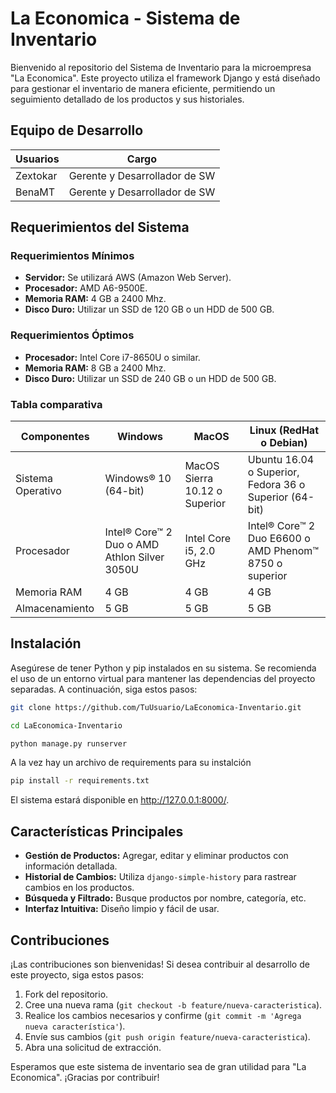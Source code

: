 # La Economica - Sistema de Inventario

Bienvenido al repositorio del Sistema de Inventario para la microempresa "La Economica". Este proyecto utiliza el framework Django y está diseñado para gestionar el inventario de manera eficiente, permitiendo un seguimiento detallado de los productos y sus historiales.

## Equipo de Desarrollo

| Usuarios    | Cargo                         |
|-----------|-------------------------------|
| Zextokar    |  Gerente y Desarrollador de SW  |
| BenaMT  |  Gerente y Desarrollador de SW  |


## Requerimientos del Sistema

### Requerimientos Mínimos

- **Servidor:** Se utilizará AWS (Amazon Web Server).
- **Procesador:** AMD A6-9500E.
- **Memoria RAM:** 4 GB a 2400 Mhz.
- **Disco Duro:** Utilizar un SSD de 120 GB o un HDD de 500 GB.

### Requerimientos Óptimos

- **Procesador:** Intel Core i7-8650U o similar.
- **Memoria RAM:** 8 GB a 2400 Mhz.
- **Disco Duro:** Utilizar un SSD de 240 GB o un HDD de 500 GB.

### Tabla comparativa
| Componentes       | Windows                                 | MacOS                            | Linux (RedHat o Debian)                |
|-------------------|-----------------------------------------|----------------------------------|---------------------------------------|
| Sistema Operativo | Windows® 10 (64-bit)                    | MacOS Sierra 10.12 o Superior    | Ubuntu 16.04 o Superior, Fedora 36 o Superior (64-bit) |
| Procesador        | Intel® Core™ 2 Duo o AMD Athlon Silver 3050U | Intel Core i5, 2.0 GHz           | Intel® Core™ 2 Duo E6600 o AMD Phenom™ 8750 o superior |
| Memoria RAM       | 4 GB                                    | 4 GB                             | 4 GB                                  |
| Almacenamiento     | 5 GB                                    | 5 GB                             | 5 GB                                  |

## Instalación

Asegúrese de tener Python y pip instalados en su sistema. Se recomienda el uso de un entorno virtual para mantener las dependencias del proyecto separadas. A continuación, siga estos pasos:

```bash
git clone https://github.com/TuUsuario/LaEconomica-Inventario.git
```
```bash
cd LaEconomica-Inventario
```
```bash
python manage.py runserver
```

A la vez hay un archivo de requirements para su instalción
```bash
pip install -r requirements.txt
``` 

El sistema estará disponible en http://127.0.0.1:8000/.

## Características Principales

- **Gestión de Productos:** Agregar, editar y eliminar productos con información detallada.
- **Historial de Cambios:** Utiliza `django-simple-history` para rastrear cambios en los productos.
- **Búsqueda y Filtrado:** Busque productos por nombre, categoría, etc.
- **Interfaz Intuitiva:** Diseño limpio y fácil de usar.

## Contribuciones

¡Las contribuciones son bienvenidas! Si desea contribuir al desarrollo de este proyecto, siga estos pasos:

1. Fork del repositorio.
2. Cree una nueva rama (`git checkout -b feature/nueva-caracteristica`).
3. Realice los cambios necesarios y confirme (`git commit -m 'Agrega nueva característica'`).
4. Envíe sus cambios (`git push origin feature/nueva-caracteristica`).
5. Abra una solicitud de extracción.

Esperamos que este sistema de inventario sea de gran utilidad para "La Economica". ¡Gracias por contribuir!
